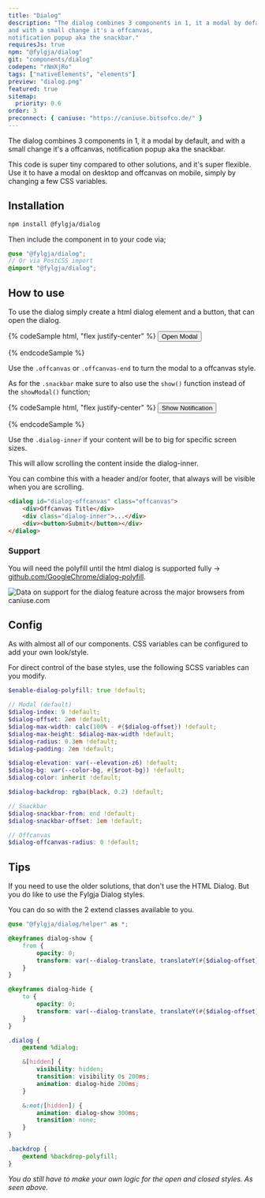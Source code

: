 ```yaml
---
title: "Dialog"
description: "The dialog combines 3 components in 1, it a modal by default,
and with a small change it's a offcanvas,
notification popup aka the snackbar."
requiresJs: true
npm: "@fylgja/dialog"
git: "components/dialog"
codepen: "rNmXjRo"
tags: ["nativeElements", "elements"]
preview: "dialog.png"
featured: true
sitemap:
  priority: 0.6
order: 3
preconnect: { caniuse: "https://caniuse.bitsofco.de/" }
---
```


The dialog combines 3 components in 1, it a modal by default,
and with a small change it's a offcanvas,
notification popup aka the snackbar.

This code is super tiny compared to other solutions,
and it's super flexible.
Use it to have a modal on desktop and offcanvas on mobile,
simply by changing a few CSS variables.

## Installation

```bash
npm install @fylgja/dialog
```

Then include the component in to your code via;

```scss
@use "@fylgja/dialog";
// Or via PostCSS import
@import "@fylgja/dialog";
```

## How to use

To use the dialog simply create a html dialog element and a button,
that can open the dialog.

{% codeSample html, "flex justify-center" %}
<button class="btn -theme" onclick="document.querySelector('#dialog-modal').showModal()">Open Modal</button>
<dialog id="dialog-modal">
    <p>Hello There! Hello World! Welcome!</p>
    <button class="btn" onclick="document.querySelector('#dialog-modal').close()">Close</button>
</dialog>
{% endcodeSample %}

Use the `.offcanvas` or `.offcanvas-end` to turn the modal to a offcanvas style.

As for the `.snackbar` make sure to also use the `show()` function instead of the `showModal()` function;

{% codeSample html, "flex justify-center" %}
<button class="btn -theme" onclick="document.querySelector('#dialog-snackbar').show()">Show Notification</button>
<dialog id="dialog-snackbar" class="snackbar" style="--dialog-padding: 1em 2em;">
    <div class="flex items-center">
        <p class="my-0 me-4">Hello There!</p>
        <button class="btn" onclick="document.querySelector('#dialog-snackbar').close()">Close</button>
    </div>
</dialog>
{% endcodeSample %}

Use the `.dialog-inner` 
if your content will be to big for specific screen sizes.

This will allow scrolling the content inside the dialog-inner.

You can combine this with a header and/or footer, 
that always will be visible when you are scrolling.

```html
<dialog id="dialog-offcanvas" class="offcanvas">
    <div>Offcanvas Title</div>
    <div class="dialog-inner">...</div>
    <div><button>Submit</button></div>
</dialog>
```

### Support

You will need the polyfill until the html dialog is supported fully
-> [github.com/GoogleChrome/dialog-polyfill](https://github.com/GoogleChrome/dialog-polyfill).

<picture>
<source type="image/webp" srcset="https://caniuse.bitsofco.de/image/dialog.webp">
<img src="https://caniuse.bitsofco.de/image/dialog.jpg" alt="Data on support for the dialog feature across the major browsers from caniuse.com">
</picture>

## Config

As with almost all of our components.
CSS variables can be configured to add your own look/style.

For direct control of the base styles, 
use the following SCSS variables can you modify.

```scss
$enable-dialog-polyfill: true !default;

// Modal (default)
$dialog-index: 9 !default;
$dialog-offset: 2em !default;
$dialog-max-width: calc(100% - #{$dialog-offset}) !default;
$dialog-max-height: $dialog-max-width !default;
$dialog-radius: 0.3em !default;
$dialog-padding: 2em !default;

$dialog-elevation: var(--elevation-z6) !default;
$dialog-bg: var(--color-bg, #{$root-bg}) !default;
$dialog-color: inherit !default;

$dialog-backdrop: rgba(black, 0.2) !default;

// Snackbar
$dialog-snackbar-from: end !default;
$dialog-snackbar-offset: 1em !default;

// Offcanvas
$dialog-offcanvas-radius: 0 !default;
```

## Tips

If you need to use the older solutions, that don't use the HTML Dialog.
But you do like to use the Fylgja Dialog styles.

You can do so with the 2 extend classes available to you.

```scss
@use "@fylgja/dialog/helper" as *;

@keyframes dialog-show {
    from {
        opacity: 0;
        transform: var(--dialog-translate, translateY(#{$dialog-offset}));
    }
}

@keyframes dialog-hide {
    to {
        opacity: 0;
        transform: var(--dialog-translate, translateY(#{$dialog-offset}));
    }
}

.dialog {
    @extend %dialog;

    &[hidden] {
        visibility: hidden;
        transition: visibility 0s 200ms;
        animation: dialog-hide 200ms;
    }

    &:not([hidden]) {
        animation: dialog-show 300ms;
        transition: none;
    }
}

.backdrop {
    @extend %backdrop-polyfill;
}
```

_You do still have to make your own logic for the open and closed styles._
_As seen above._
